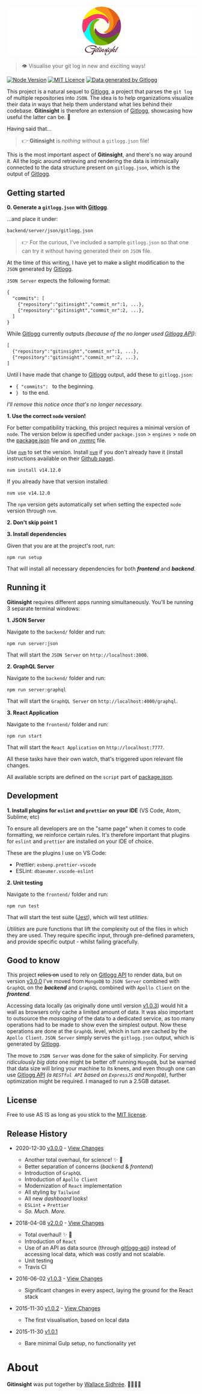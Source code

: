 ![Gitinsight](https://github.com/dreamyguy/gitinsight/blob/master/frontend/public/img/docs/gitinsight-icon-github.png "Visualise your git log in new and exciting ways")

> 👁 Visualise your git log in new and exciting ways!

[![Node Version](https://img.shields.io/badge/node-v14.12.0-blue.svg)](https://github.com/nodejs/node/releases/tag/v14.12.0) [![MIT Licence](https://img.shields.io/badge/license-MIT-blue.svg)](https://github.com/dreamyguy/gitinsight/blob/master/LICENSE) [![Data generated by Gitlogg](https://img.shields.io/badge/data_generated_by-gitlogg-89336e.svg)](https://github.com/dreamyguy/gitlogg)

This project is a natural sequel to [Gitlogg][6], a project that parses the `git log` of multiple repositories into `JSON`. The idea is to help organizations visualize their data in ways that help them understand what lies behind their codebase. **Gitinsight** is therefore an extension of [Gitlogg][6], showcasing how useful the latter can be. 🔮

Having said that...

> 👉 **Gitinsight** is _nothing_ without a `gitlogg.json` file!

This is the most important aspect of **Gitinsight**, and there's no way around it. All the logic around retrieving and rendering the data is intrinsically connected to the data structure present on `gitlogg.json`, which is the output of [Gitlogg][6].

## Getting started

**0. Generate a `gitlogg.json` with [Gitlogg][6]**.

...and place it under:

```
backend/server/json/gitlogg.json
```

> 👉 For the curious, I've included a sample `gitlogg.json` so that one can try it without having generated their on `JSON` file.

At the time of this writing, I have yet to make a slight modification to the `JSON` generated by [Gitlogg][6].

`JSON Server` expects the following format:

```
{
  "commits": [
    {"repository":"gitinsight","commit_nr":1, ...},
    {"repository":"gitinsight","commit_nr":2, ...},
  ]
}
```

While [Gitlogg][6] currently outputs _(because of the no longer used [Gitlogg API][7])_:

```
[
  {"repository":"gitinsight","commit_nr":1, ...},
  {"repository":"gitinsight","commit_nr":2, ...},
]
```

Until I have made that change to [Gitlogg][6] output, add these to `gitlogg.json`:

- `{ "commits": ` to the beginning.
- `} ` to the end.

_I'll remove this notice once that's no longer necessary._

**1. Use the correct `node` version!**

For better compatibility tracking, this project requires a minimal version of `node`. The version below is specified under `package.json` > `engines` > `node` on the [package.json](https://github.com/dreamyguy/gitinsight/blob/master/package.json) file and on [.nvmrc](https://github.com/dreamyguy/gitinsight/blob/master/.nvmrc) file.

Use [`nvm`](https://github.com/nvm-sh/nvm) to set the version. Install [`nvm`](https://github.com/nvm-sh/nvm) if you don't already have it (install instructions available on their [Github page](https://github.com/nvm-sh/nvm)).

    nvm install v14.12.0

If you already have that version installed:

    nvm use v14.12.0

The `npm` version gets automatically set when setting the expected `node` version through `nvm`.

**2. Don't skip point 1**

**3. Install dependencies**

Given that you are at the project's root, run:

    npm run setup

That will install all necessary dependencies for both **_frontend_** and **_backend_**.

## Running it

**Gitinsight** requires different apps running simultaneously. You'll be running 3 separate terminal windows:

**1. JSON Server**

Navigate to the `backend/` folder and run:

    npm run server:json

That will start the `JSON Server` on `http://localhost:3000`.

**2. GraphQL Server**

Navigate to the `backend/` folder and run:

    npm run server:graphql

That will start the `GraphQL Server` on `http://localhost:4000/graphql`.

**3. React Application**

Navigate to the `frontend/` folder and run:

    npm run start

That will start the `React Application` on `http://localhost:7777`.

All these tasks have their own watch, that's triggered upon relevant file changes.

All available scripts are defined on the `script` part of [package.json](./package.json).

## Development

**1. Install plugins for `eslint` and `prettier` on your IDE** (VS Code, Atom, Sublime, etc)

To ensure all developers are on the "same page" when it comes to code formatting, we reinforce certain rules. It's therefore important that plugins for `eslint` and `prettier` are installed on your IDE of choice.

These are the plugins I use on VS Code:

- Prettier: `esbenp.prettier-vscode`
- ESLint: `dbaeumer.vscode-eslint`

**2. Unit testing**

Navigate to the `frontend/` folder and run:

    npm run test

That will start the test suite ([Jest](https://jestjs.io)), which will test _utilities_.

_Utilities_ are pure functions that lift the complexity out of the files in which they are used. They require specific input, through pre-defined parameters, and provide specific output - whilst failing gracefully.

## Good to know

This project ~~relies on~~ used to rely on [Gitlogg API][7] to render data, but on version [v3.0.0](https://github.com/dreamyguy/gitinsight/tree/v3.0.0) I've moved from `MongoDB` to `JSON Server` combined with `GraphQL` on the **_backend_** and `GraphQL` combined with `Apollo Client` on the **_frontend_**.

Accessing data locally (as originally done until version [v1.0.3](https://github.com/dreamyguy/gitinsight/tree/v1.0.3)) would hit a wall as browsers only cache a limited amount of data. It was also important to outsource the _massaging_ of the data to a dedicated service, as too many operations had to be made to show even the simplest output. Now these operations are done at the `GraphQL` level, which in turn are cached by the `Apollo Client`. `JSON Server` simply serves the `gitlogg.json` output, which is generated by [Gitlogg][6].

The move to `JSON Server` was done for the sake of simplicity. For serving _ridiculously big data_ one might be better off running `MongoDB`, but be warned that data size will bring your machine to its knees, and even though one can use [Gitlogg API][7] _(a `RESTful API` based on `ExpressJS` and `MongoDB`)_, further optimization might be required. I managed to run a 2.5GB dataset.

## License

Free to use AS IS as long as you stick to the [MIT license](LICENSE).

## Release History

- 2020-12-30 [v3.0.0](https://github.com/dreamyguy/gitinsight/tree/v3.0.0) - [View Changes](https://github.com/dreamyguy/gitinsight/compare/v2.0.0...v3.0.0)

  - Another total overhaul, for science! ✨ 🎉
  - Better separation of concerns (_backend_ & _frontend_)
  - Introduction of `GraphQL`
  - Introduction of `Apollo Client`
  - Modernization of `React` implementation
  - All styling by `Tailwind`
  - All new _dashboard_ looks!
  - `ESLint` + `Prettier`
  - _So. Much. More._

- 2018-04-08 [v2.0.0](https://github.com/dreamyguy/gitinsight/tree/v2.0.0) - [View Changes](https://github.com/dreamyguy/gitinsight/compare/v1.0.3...v2.0.0)
  - Total overhaul! ✨ 🎉
  - Introduction of `React`
  - Use of an API as data source (through [gitlogg-api](https://github.com/dreamyguy/gitlogg-api)) instead of accessing local data, which was costly and not scalable.
  - Unit testing
  - Travis CI
- 2016-06-02 [v1.0.3](https://github.com/dreamyguy/gitinsight/tree/v1.0.3) - [View Changes](https://github.com/dreamyguy/gitinsight/compare/gitinsight-1.0.2...v1.0.3)
  - Significant changes in every aspect, laying the ground for the React stack
- 2015-11-30 [v1.0.2](https://github.com/dreamyguy/gitinsight/tree/gitinsight-1.0.2) - [View Changes](https://github.com/dreamyguy/gitinsight/compare/gitinsight-1.0.1...gitinsight-1.0.2)
  - The first visualisation, based on local data
- 2015-11-30 [v1.0.1](https://github.com/dreamyguy/gitinsight/tree/gitinsight-1.0.1)
  - Bare minimal Gulp setup, no functionality yet

# About

**Gitinsight** was put together by [Wallace Sidhrée][1]. 👨‍💻🇳🇴

[1]: http://sidhree.com
[2]: http://gulpjs.com/
[4]: http://nodejs.org/
[6]: https://github.com/dreamyguy/gitlogg
[7]: https://github.com/dreamyguy/gitlogg-api
